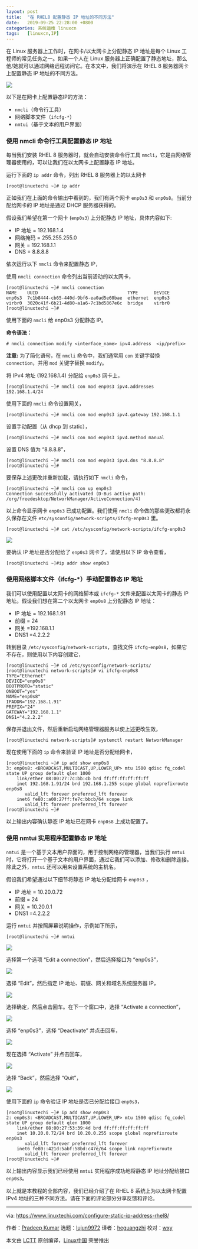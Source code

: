 ```yaml
---
layout: post
title:	"在 RHEL8 配置静态 IP 地址的不同方法"
date:	2019-09-25 22:28:00 +0800 
categories:	系统运维 linuxcn 
tags:	[linuxcn,IP]
---
```



在 Linux 服务器上工作时，在网卡/以太网卡上分配静态 IP 地址是每个 Linux 工程师的常见任务之一。如果一个人在 Linux 服务器上正确配置了静态地址，那么他/她就可以通过网络远程访问它。在本文中，我们将演示在 RHEL 8 服务器网卡上配置静态 IP 地址的不同方法。


![](/Asserts/Images/album/201909/25/222737dx94bbl9qbhzlfe4.jpg)


以下是在网卡上配置静态IP的方法：


* `nmcli`（命令行工具）
* 网络脚本文件（`ifcfg-*`）
* `nmtui`（基于文本的用户界面）


### 使用 nmcli 命令行工具配置静态 IP 地址


每当我们安装 RHEL 8 服务器时，就会自动安装命令行工具 `nmcli`，它是由网络管理器使用的，可以让我们在以太网卡上配置静态 IP 地址。


运行下面的 `ip addr` 命令，列出 RHEL 8 服务器上的以太网卡



```
[root@linuxtechi ~]# ip addr
```

正如我们在上面的命令输出中看到的，我们有两个网卡 `enp0s3` 和 `enp0s8`。当前分配给网卡的 IP 地址是通过 DHCP 服务器获得的。


假设我们希望在第一个网卡 (`enp0s3`) 上分配静态 IP 地址，具体内容如下:


* IP 地址 = 192.168.1.4
* 网络掩码 = 255.255.255.0
* 网关 = 192.168.1.1
* DNS = 8.8.8.8


依次运行以下 `nmcli` 命令来配置静态 IP，


使用 `nmcli connection` 命令列出当前活动的以太网卡，



```
[root@linuxtechi ~]# nmcli connection
NAME    UUID                                  TYPE      DEVICE
enp0s3  7c1b8444-cb65-440d-9bf6-ea0ad5e60bae  ethernet  enp0s3
virbr0  3020c41f-6b21-4d80-a1a6-7c1bd5867e6c  bridge    virbr0
[root@linuxtechi ~]#
```

使用下面的 `nmcli` 给 enp0s3 分配静态 IP。


**命令语法：**



```
# nmcli connection modify <interface_name> ipv4.address  <ip/prefix>
```

**注意:** 为了简化语句，在 `nmcli` 命令中，我们通常用 `con` 关键字替换 `connection`，并用 `mod` 关键字替换 `modify`。


将 IPv4 地址 (192.168.1.4) 分配给 `enp0s3` 网卡上，



```
[root@linuxtechi ~]# nmcli con mod enp0s3 ipv4.addresses 192.168.1.4/24
```

使用下面的 `nmcli` 命令设置网关，



```
[root@linuxtechi ~]# nmcli con mod enp0s3 ipv4.gateway 192.168.1.1
```

设置手动配置（从 dhcp 到 static），



```
[root@linuxtechi ~]# nmcli con mod enp0s3 ipv4.method manual
```

设置 DNS 值为 “8.8.8.8”，



```
[root@linuxtechi ~]# nmcli con mod enp0s3 ipv4.dns "8.8.8.8"
[root@linuxtechi ~]#
```

要保存上述更改并重新加载，请执行如下 `nmcli` 命令，



```
[root@linuxtechi ~]# nmcli con up enp0s3
Connection successfully activated (D-Bus active path: /org/freedesktop/NetworkManager/ActiveConnection/4)
```

以上命令显示网卡 `enp0s3` 已成功配置。我们使用 `nmcli` 命令做的那些更改都将永久保存在文件 `etc/sysconfig/network-scripts/ifcfg-enp0s3` 里。



```
[root@linuxtechi ~]# cat /etc/sysconfig/network-scripts/ifcfg-enp0s3
```

![](/Asserts/Images/album/201909/25/223405resufmm3ujr9ucnm.jpg)


要确认 IP 地址是否分配给了 `enp0s3` 网卡了，请使用以下 IP 命令查看，



```
[root@linuxtechi ~]#ip addr show enp0s3
```

### 使用网络脚本文件（ifcfg-\*）手动配置静态 IP 地址


我们可以使用配置以太网卡的网络脚本或 `ifcfg-*` 文件来配置以太网卡的静态 IP 地址。假设我们想在第二个以太网卡 `enp0s8` 上分配静态 IP 地址：


* IP 地址 = 192.168.1.91
* 前缀 = 24
* 网关 =192.168.1.1
* DNS1 =4.2.2.2


转到目录 `/etc/sysconfig/network-scripts`，查找文件 `ifcfg-enp0s8`，如果它不存在，则使用以下内容创建它，



```
[root@linuxtechi ~]# cd /etc/sysconfig/network-scripts/
[root@linuxtechi network-scripts]# vi ifcfg-enp0s8
TYPE="Ethernet"
DEVICE="enp0s8"
BOOTPROTO="static"
ONBOOT="yes"
NAME="enp0s8"
IPADDR="192.168.1.91"
PREFIX="24"
GATEWAY="192.168.1.1"
DNS1="4.2.2.2"
```

保存并退出文件，然后重新启动网络管理器服务以使上述更改生效，



```
[root@linuxtechi network-scripts]# systemctl restart NetworkManager
```

现在使用下面的 `ip` 命令来验证 IP 地址是否分配给网卡，



```
[root@linuxtechi ~]# ip add show enp0s8
3: enp0s8: <BROADCAST,MULTICAST,UP,LOWER_UP> mtu 1500 qdisc fq_codel state UP group default qlen 1000
    link/ether 08:00:27:7c:bb:cb brd ff:ff:ff:ff:ff:ff
    inet 192.168.1.91/24 brd 192.168.1.255 scope global noprefixroute enp0s8
       valid_lft forever preferred_lft forever
    inet6 fe80::a00:27ff:fe7c:bbcb/64 scope link
       valid_lft forever preferred_lft forever
[root@linuxtechi ~]#
```

以上输出内容确认静态 IP 地址已在网卡 `enp0s8` 上成功配置了。


### 使用 nmtui 实用程序配置静态 IP 地址


`nmtui` 是一个基于文本用户界面的，用于控制网络的管理器，当我们执行 `nmtui` 时，它将打开一个基于文本的用户界面，通过它我们可以添加、修改和删除连接。除此之外，`nmtui` 还可以用来设置系统的主机名。


假设我们希望通过以下细节将静态 IP 地址分配给网卡 `enp0s3` ，


* IP 地址 = 10.20.0.72
* 前缀 = 24
* 网关 = 10.20.0.1
* DNS1 =4.2.2.2


运行 `nmtui` 并按照屏幕说明操作，示例如下所示，



```
[root@linuxtechi ~]# nmtui
```

![](/Asserts/Images/album/201909/25/223430jpikvncdovq7ov7a.jpg)


选择第一个选项 “Edit a connection”，然后选择接口为 “enp0s3”，


![](/Asserts/Images/album/201909/25/223452dk23z2ok0l2v85c2.jpg)


选择 “Edit”，然后指定 IP 地址、前缀、网关和域名系统服务器 IP，


![](/Asserts/Images/album/201909/25/223519n3eyh7nsbxbfhdyz.jpg)


选择确定，然后点击回车。在下一个窗口中，选择 “Activate a connection”，


![](/Asserts/Images/album/201909/25/223542lxmdivknodlb87n8.jpg)


选择 “enp0s3”，选择 “Deactivate” 并点击回车，


![](/Asserts/Images/album/201909/25/223610n54cbdsbps55dsz4.jpg)


现在选择 “Activate” 并点击回车，


![](/Asserts/Images/album/201909/25/223654yr0lpwylyg902r98.jpg)


选择 “Back”，然后选择 “Quit”，


![](/Asserts/Images/album/201909/25/223716mazhfggoi3ajkkz0.jpg)


使用下面的 `ip` 命令验证 IP 地址是否已分配给接口 `enp0s3`，



```
[root@linuxtechi ~]# ip add show enp0s3
2: enp0s3: <BROADCAST,MULTICAST,UP,LOWER_UP> mtu 1500 qdisc fq_codel state UP group default qlen 1000
    link/ether 08:00:27:53:39:4d brd ff:ff:ff:ff:ff:ff
    inet 10.20.0.72/24 brd 10.20.0.255 scope global noprefixroute enp0s3
       valid_lft forever preferred_lft forever
    inet6 fe80::421d:5abf:58bd:c47e/64 scope link noprefixroute
       valid_lft forever preferred_lft forever
[root@linuxtechi ~]#
```

以上输出内容显示我们已经使用 `nmtui` 实用程序成功地将静态 IP 地址分配给接口 `enp0s3`。


以上就是本教程的全部内容，我们已经介绍了在 RHEL 8 系统上为以太网卡配置 IPv4 地址的三种不同方法。请在下面的评论部分分享反馈和评论。




---


via: <https://www.linuxtechi.com/configure-static-ip-address-rhel8/>


作者：[Pradeep Kumar](https://www.linuxtechi.com/author/pradeep/) 选题：[lujun9972](https://github.com/lujun9972) 译者：[heguangzhi](https://github.com/heguangzhi) 校对：[wxy](https://github.com/wxy)


本文由 [LCTT](https://github.com/LCTT/TranslateProject) 原创编译，[Linux中国](https://linux.cn/) 荣誉推出
